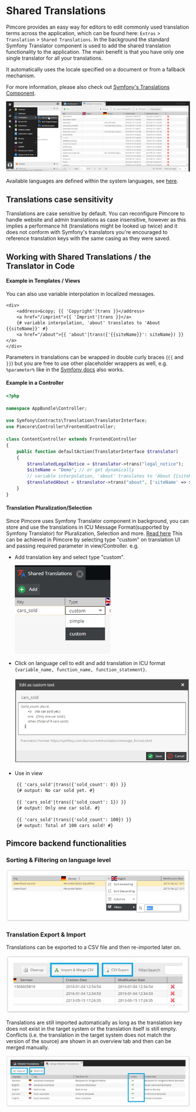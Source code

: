 # Shared Translations 

Pimcore provides an easy way for editors to edit commonly used translation terms across the application, which can be found 
here:  `Extras` > `Translation` > `Shared Translations`.
In the background the standard Symfony Translator component is used to add the shared translation functionality to the application. 
The main benefit is that you have only one single translator for all your translations. 

It automatically uses the locale specified on a document or from a fallback mechanism. 

For more information, please also check out [Symfony's Translations Component](http://symfony.com/doc/current/translation.html). 

![Shared Translations](../img/localization-translations.png)

Available languages are defined within the system languages, see [here](./README.md).

## Translations case sensitivity

Translations are case sensitive by default. You can
reconfigure Pimcore to handle website and admin translations as case insensitive, however as this implies a performance
hit (translations might be looked up twice) and it does not  conform with Symfony's translators you're encouraged to reference
translation keys with the same casing as they were saved.

## Working with Shared Translations / the Translator in Code
  
#### Example in Templates / Views

You can also use variable interpolation in localized messages.

```twig
<div>
    <address>&copy; {{ 'Copyright'|trans }}</address>
    <a href="/imprint">{{ 'Imprint'|trans }}</a>
    {# variable interpolation, 'about' translates to 'About {{siteName}}' #}
    <a href="/about">{{ 'about'|trans({'{{siteName}}': siteName}) }}</a>
</div>
```

Parameters in translations can be wrapped in double curly braces (`{{` and `}}`) but you are free to use other placeholder wrappers as well, e.g. `%parameter%` like in the [Symfony docs](https://symfony.com/doc/current/translation.html#translatable-objects) also works.

#### Example in a Controller
 
```php
<?php

namespace AppBundle\Controller;

use Symfony\Contracts\Translation\TranslatorInterface;
use Pimcore\Controller\FrontendController;

class ContentController extends FrontendController
{
    public function defaultAction(TranslatorInterface $translator)
    {
        $translatedLegalNotice = $translator->trans("legal_notice");
        $siteName = "Demo"; // or get dynamically
        // variable interpolation, 'about' translates to 'About {{siteName}}'
        $translatedAbout = $translator->trans("about", ['siteName' => $siteName]);
    }
}
```

#### Translation Pluralization/Selection
Since Pimcore uses Symfony Translator component in background, you can store and use the translations in ICU Message Format(supported by Symfony Translator) for Pluralization, Selection and more. [Read here](https://symfony.com/doc/current/translation/message_format.html)
This can be achieved in Pimcore by selecting type "custom" on translation UI and passing required parameter in view/Controller. 
e.g.
 - Add translation key and select type "custom".

    ![Translation Pluralization1](../img/translation_pluralization1.png)
    
 - Click on language cell to edit and add translation in ICU format `{variable_name, function_name, function_statement}`.

    ![Translation Pluralization2](../img/translation_pluralization2.png)

 - Use in view
```twig
    {{ 'cars_sold'|trans({'sold_count': 0}) }}
    {# output: No car sold yet. #}
   
    {{ 'cars_sold'|trans({'sold_count': 1}) }}
    {# output: Only one car sold. #}
   
    {{ 'cars_sold'|trans({'sold_count': 100}) }}
    {# output: Total of 100 cars sold! #}
```

## Pimcore backend functionalities

### Sorting & Filtering on language level

![Sorting Shared Translations](../img/localization-translations-sorting.jpg)


### Translation Export & Import

Translations can be exported to a CSV file and then re-imported later on.

![Translation Export](../img/localization-translations-export.jpg)

Translations are still imported automatically as long as the translation key does not exist in the target system or the 
translation itself is still empty. Conflicts (i.e. the translation in the target system does not match the version of 
the source) are shown in an overview tab and then can be merged manually.

![Translation Import](../img/localization-translations-import.jpg)
